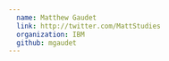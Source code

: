 ```yaml
---
  name: Matthew Gaudet
  link: http://twitter.com/MattStudies
  organization: IBM
  github: mgaudet
---
```

